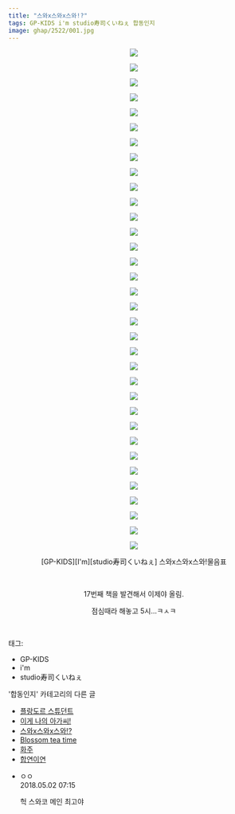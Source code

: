 ```yaml
---
title: "스와x스와x스와!?"
tags: GP-KIDS i'm studio寿司くいねぇ 합동인지
image: ghap/2522/001.jpg
---
```

<div class="article">
<p style="text-align: center; clear: none; float: none;"></p>
<p style="text-align: center; clear: none; float: none;"><img src="{{ site.nasurl }}/ghap/2522/001.jpg"/></p>
<p style="text-align: center; clear: none; float: none;"><img src="{{ site.nasurl }}/ghap/2522/002.jpg"/></p>
<p style="text-align: center; clear: none; float: none;"><img src="{{ site.nasurl }}/ghap/2522/003.jpg"/></p>
<p style="text-align: center; clear: none; float: none;"><img src="{{ site.nasurl }}/ghap/2522/004.jpg"/></p>
<p style="text-align: center; clear: none; float: none;"><img src="{{ site.nasurl }}/ghap/2522/005.jpg"/></p>
<p style="text-align: center; clear: none; float: none;"><img src="{{ site.nasurl }}/ghap/2522/006.jpg"/></p>
<p style="text-align: center; clear: none; float: none;"><img src="{{ site.nasurl }}/ghap/2522/007.jpg"/></p>
<p style="text-align: center; clear: none; float: none;"><img src="{{ site.nasurl }}/ghap/2522/008.jpg"/></p>
<p style="text-align: center; clear: none; float: none;"><img src="{{ site.nasurl }}/ghap/2522/009.jpg"/></p>
<p style="text-align: center; clear: none; float: none;"><img src="{{ site.nasurl }}/ghap/2522/010.jpg"/></p>
<p style="text-align: center; clear: none; float: none;"><img src="{{ site.nasurl }}/ghap/2522/011.jpg"/></p>
<p style="text-align: center; clear: none; float: none;"><img src="{{ site.nasurl }}/ghap/2522/012.jpg"/></p>
<p style="text-align: center; clear: none; float: none;"><img src="{{ site.nasurl }}/ghap/2522/013.jpg"/></p>
<p style="text-align: center; clear: none; float: none;"><img src="{{ site.nasurl }}/ghap/2522/014.jpg"/></p>
<p style="text-align: center; clear: none; float: none;"><img src="{{ site.nasurl }}/ghap/2522/015.jpg"/></p>
<p style="text-align: center; clear: none; float: none;"><img src="{{ site.nasurl }}/ghap/2522/016.jpg"/></p>
<p style="text-align: center; clear: none; float: none;"><img src="{{ site.nasurl }}/ghap/2522/017.jpg"/></p>
<p style="text-align: center; clear: none; float: none;"><img src="{{ site.nasurl }}/ghap/2522/018.jpg"/></p>
<p style="text-align: center; clear: none; float: none;"><img src="{{ site.nasurl }}/ghap/2522/019.jpg"/></p>
<p style="text-align: center; clear: none; float: none;"><img src="{{ site.nasurl }}/ghap/2522/020.jpg"/></p>
<p style="text-align: center; clear: none; float: none;"><img src="{{ site.nasurl }}/ghap/2522/021.jpg"/></p>
<p style="text-align: center; clear: none; float: none;"><img src="{{ site.nasurl }}/ghap/2522/022.jpg"/></p>
<p style="text-align: center; clear: none; float: none;"><img src="{{ site.nasurl }}/ghap/2522/023.jpg"/></p>
<p style="text-align: center; clear: none; float: none;"><img src="{{ site.nasurl }}/ghap/2522/024.jpg"/></p>
<p style="text-align: center; clear: none; float: none;"><img src="{{ site.nasurl }}/ghap/2522/025.jpg"/></p>
<p style="text-align: center; clear: none; float: none;"><img src="{{ site.nasurl }}/ghap/2522/026.jpg"/></p>
<p style="text-align: center; clear: none; float: none;"><img src="{{ site.nasurl }}/ghap/2522/027.jpg"/></p>
<p style="text-align: center; clear: none; float: none;"><img src="{{ site.nasurl }}/ghap/2522/028.jpg"/></p>
<p style="text-align: center; clear: none; float: none;"><img src="{{ site.nasurl }}/ghap/2522/029.jpg"/></p>
<p style="text-align: center; clear: none; float: none;"><img src="{{ site.nasurl }}/ghap/2522/030.jpg"/></p>
<p style="text-align: center; clear: none; float: none;"><img src="{{ site.nasurl }}/ghap/2522/031.jpg"/></p>
<p style="text-align: center; clear: none; float: none;"><img src="{{ site.nasurl }}/ghap/2522/032.jpg"/></p>
<p style="text-align: center; clear: none; float: none;"><img src="{{ site.nasurl }}/ghap/2522/033.jpg"/></p>
<p style="text-align: center; clear: none; float: none;"><img src="{{ site.nasurl }}/ghap/2522/034.jpg"/></p>
<p style="text-align: center; clear: none; float: none;">[GP-KIDS][I'm][studio寿司くいねぇ] 스와x스와x스와!물음표</p>
<p style="text-align: center; clear: none; float: none;"><br/></p>
<p style="text-align: center; clear: none; float: none;">17번째 책을 발견해서 이제야 올림.</p>
<p style="text-align: center; clear: none; float: none;">점심때라 해놓고 5시...ㅋㅅㅋ</p>
<p style="text-align: center; clear: none; float: none;"><br/></p>
</div><div class="tagTrail">
<p>태그: </p>
<ul>
<li>GP-KIDS</li>
<li>i'm</li>
<li>studio寿司くいねぇ</li>
</ul>
</div><div class="another">
<p>'합동인지' 카테고리의 다른 글</p>
<ul>
<li><a href="/2016-10-10-ghap_2534">플랑도르 스튜던트</a></li>
<li><a href="/2016-10-10-ghap_2528">이게 나의 아가씨!</a></li>
<li><a href="/2016-10-10-ghap_2522">스와x스와x스와!?</a></li>
<li><a href="/2016-10-09-ghap_2521">Blossom tea time</a></li>
<li><a href="/2016-10-09-ghap_2509">화주</a></li>
<li><a href="/2016-10-08-ghap_2495">합연이연</a></li>
</ul>
</div><div class="cb_module cb_fluid">
<div class="cb_wrt cb_profile">
<div class="comment">
<ul>
<li class="cb_thumb_off" id="comment15248702">
<div class="cb_comment_area">
<div class="cb_info_area">
<div class="cb_section">
<span class="cb_nick_name">ㅇㅇ</span>
</div>
<div class="cb_section">
<span class="cb_date">2018.05.02 07:15 </span>
</div>
</div>
<div class="cb_dsc_comment">
<p class="cb_dsc">
											헉 스와코 메인 최고야
										</p>
</div>
</div></li>
</ul>
</div>
</div><!-- commentList close -->
</div>